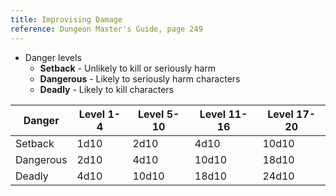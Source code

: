 ```yaml
---
title: Improvising Damage
reference: Dungeon Master's Guide, page 249
---
```


- Danger levels
  - **Setback** - Unlikely to kill or seriously harm
  - **Dangerous** - Likely to seriously harm characters
  - **Deadly** - Likely to kill characters

| Danger    | Level 1-4 | Level 5-10 | Level 11-16 | Level 17-20 |
| --------- | --------- | ---------- | ----------- | ----------- |
| Setback   | 1d10      | 2d10       | 4d10        | 10d10       |
| Dangerous | 2d10      | 4d10       | 10d10       | 18d10       |
| Deadly    | 4d10      | 10d10      | 18d10       | 24d10       |
